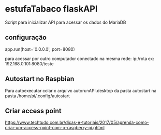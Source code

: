 # estufaTabaco flaskAPI

Script para inicializar API para acessar os dados do MariaDB

## configuração

app.run(host='0.0.0.0', port=8080)

para acessar por outro computador conectado na mesma rede: ip:/rota
ex: 192.168.0.101:8080/teste


## Autostart no Raspbian

Para autoexecutar colar o arquivo autorunAPI.desktop da pasta autostart na pasta /home/pi/.config/autostart

## Criar access point

https://www.techtudo.com.br/dicas-e-tutoriais/2017/05/aprenda-como-criar-um-access-point-com-o-raspberry-pi.ghtml